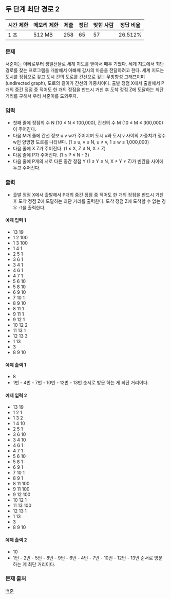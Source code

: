 ## 두 단계 최단 경로 2
 
|시간 제한|	메모리 제한|	제출|	정답|	맞힌 사람|	정답 비율|
|---|---|---|---|---|---|
|1 초|	512 MB|	258|	65|	57|	26.512%|

### 문제
서준이는 아빠로부터 생일선물로 세계 지도를 받아서 매우 기뻤다. 세계 지도에서 최단 경로를 찾는 프로그램을 개발해서 아빠께 감사의 마음을 전달하려고 한다. 세계 지도는 도시를 정점으로 갖고 도시 간의 도로를 간선으로 갖는 무방향성 그래프이며(undirected graph), 도로의 길이가 간선의 가중치이다. 출발 정점 X에서 출발해서 P개의 중간 정점 중 적어도 한 개의 정점을 반드시 거친 후 도착 정점 Z에 도달하는 최단 거리를 구해서 우리 서준이를 도와주자.

### 입력
- 첫째 줄에 정점의 수 N (10 ≤ N ≤ 100,000), 간선의 수 M (10 ≤ M ≤ 300,000)이 주어진다.
- 다음 M개 줄에 간선 정보 u v w가 주어지며 도시 u와 도시 v 사이의 가중치가 정수 w인 양방향 도로를 나타낸다. (1 ≤ u, v ≤ N, u ≠ v, 1 ≤ w ≤ 1,000,000)
- 다음 줄에 X Z가 주어진다. (1 ≤ X, Z ≤ N, X ≠ Z)
- 다음 줄에 P가 주어진다. (1 ≤ P ≤ N - 3)
- 다음 줄에 P개의 서로 다른 중간 정점 Y (1 ≤ Y ≤ N, X ≠ Y ≠ Z)가 빈칸을 사이에 두고 주어진다.

### 출력
- 출발 정점 X에서 출발해서 P개의 중간 정점 중 적어도 한 개의 정점을 반드시 거친 후 도착 정점 Z에 도달하는 최단 거리를 출력한다. 도착 정점 Z에 도착할 수 없는 경우 -1을 출력한다.

#### 예제 입력 1 
- 13 19
- 1 2 100
- 1 3 100
- 1 4 1
- 2 5 1
- 3 6 1
- 3 4 1
- 4 6 1
- 4 7 1
- 5 6 10
- 5 8 10
- 6 9 10
- 7 10 1
- 8 9 10
- 8 11 1
- 9 11 1
- 9 12 1
- 10 12 2
- 11 13 1
- 12 13 3
- 1 13
- 3
- 8 9 10
#### 예제 출력 1 
- 8
- 1번 - 4번 - 7번 - 10번 - 12번 - 13번 순서로 방문 하는 게 최단 거리이다.

#### 예제 입력 2 
- 13 19
- 1 2 1
- 1 3 2
- 1 4 10
- 2 5 1
- 3 6 10
- 3 4 10
- 4 6 1
- 4 7 1
- 5 6 10
- 5 8 1
- 6 9 1
- 7 10 1
- 8 9 1
- 8 11 100
- 9 11 100
- 9 12 100
- 10 12 1
- 11 13 100
- 12 13 1
- 1 13
- 3
- 8 9 10
#### 예제 출력 2 
- 10
- 1번 - 2번 - 5번 - 8번 - 9번 - 6번 - 4번 - 7번 - 10번 - 12번 - 13번 순서로 방문 하는 게 최단 거리이다.

### 문제 출처
[백준](https://www.acmicpc.net/problem/23801)